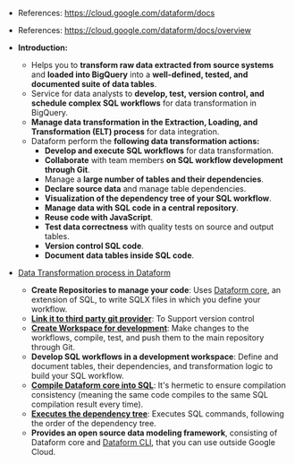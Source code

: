 - References: https://cloud.google.com/dataform/docs
- References: https://cloud.google.com/dataform/docs/overview

- **Introduction:**
  -  Helps you to **transform raw data extracted from source systems** and **loaded into BigQuery** into a **well-defined, tested, and documented suite of data tables**. 
  - Service for data analysts to **develop, test, version control, and schedule complex SQL workflows** for data transformation in BigQuery.
  - **Manage data transformation in the Extraction, Loading, and Transformation (ELT) process** for data integration.
  - Dataform perform the **following data transformation actions:**
    - **Develop and execute SQL workflows** for data transformation.
    - **Collaborate** with team members **on SQL workflow development through Git**.
    - Manage a **large number of tables and their dependencies**.
    - **Declare source data** and manage table dependencies.
    - **Visualization of the dependency tree of your SQL workflow**.
    - **Manage data with SQL code in a central repository**.
    - **Reuse code with JavaScript**.
    - **Test data correctness** with quality tests on source and output tables.
    - **Version control SQL code**.
    - **Document data tables inside SQL code**.
   

- [Data Transformation process in Dataform](https://cloud.google.com/dataform/docs/overview#data-transformation)
  - **Create Repositories to manage your code**: Uses [Dataform core](https://cloud.google.com/dataform/docs/dataform-core), an extension of SQL, to write SQLX files in which you define your workflow.
  - **[Link it to third party git provider](https://cloud.google.com/dataform/docs/connect-repository)**: To Support version control   
  - **[Create Workspace for development](https://cloud.google.com/dataform/docs/create-workspace)**: Make changes to the workflows, compile, test, and push them to the main repository through Git.
  - **Develop SQL workflows in a development workspace**: Define and document tables, their dependencies, and transformation logic to build your SQL workflow.
  - [**Compile Dataform core into SQL**](https://cloud.google.com/dataform/docs/overview#compile): It's hermetic to ensure compilation consistency (meaning the same code compiles to the same SQL compilation result every time). 
  - [**Executes the dependency tree**](https://cloud.google.com/dataform/docs/overview#execute): Executes SQL commands, following the order of the dependency tree.
  - **Provides an open source data modeling framework**, consisting of Dataform core and [Dataform CLI](https://cloud.google.com/dataform/docs/use-dataform-cli), that you can use outside Google Cloud.
 

